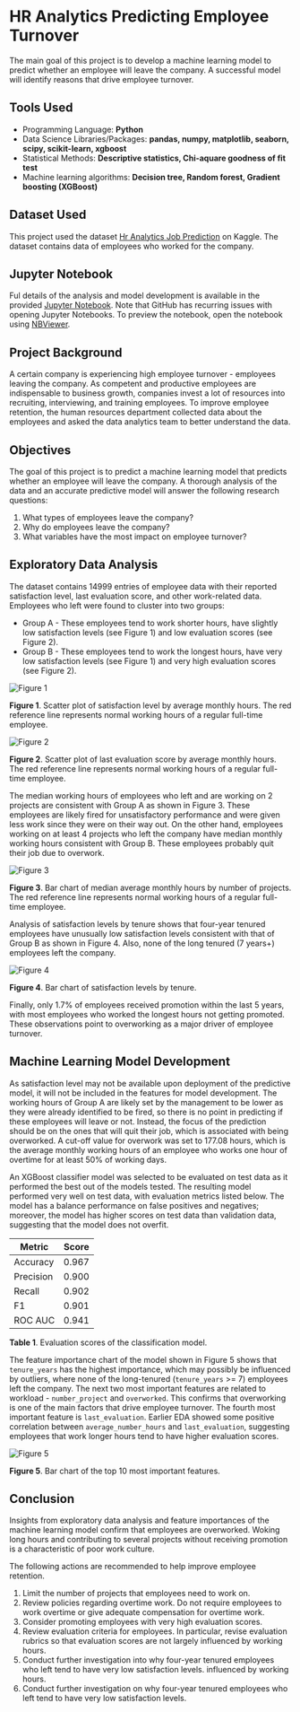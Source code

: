 # HR Analytics Predicting Employee Turnover

The main goal of this project is to develop a machine learning model to predict whether an employee will leave the company. A successful model will identify reasons that drive employee turnover.

## Tools Used
* Programming Language: **Python**
* Data Science Libraries/Packages: **pandas, numpy, matplotlib, seaborn, scipy, scikit-learn, xgboost**
* Statistical Methods: **Descriptive statistics, Chi-aquare goodness of fit test**
* Machine learning algorithms: **Decision tree, Random forest, Gradient boosting (XGBoost)**

## Dataset Used

This project used the dataset [Hr Analytics Job Prediction](https://www.kaggle.com/datasets/mfaisalqureshi/hr-analytics-and-job-prediction?select=HR_comma_sep.csv) on Kaggle. The dataset contains data of employees who worked for the company.

## Jupyter Notebook

Ful details of the analysis and model development is available in the provided [Jupyter Notebook](predicting_employee_turnover.ipynb). Note that GitHub has recurring issues with opening Jupyter Notebooks. To preview the notebook, open the notebook using [NBViewer](https://nbviewer.org/).

## Project Background

A certain company is experiencing high employee turnover - employees leaving the company. As competent and productive employees are indispensable to business growth, companies invest a lot of resources into recruiting, interviewing, and training employees. To improve employee retention, the human resources department collected data about the employees and asked the data analytics team to better understand the data.

## Objectives

The goal of this project is to predict a machine learning model that predicts whether an employee will leave the company. A thorough analysis of the data and an accurate predictive model will answer the following research questions:
1. What types of employees leave the company?
2. Why do employees leave the company?
3. What variables have the most impact on employee turnover?

## Exploratory Data Analysis

The dataset contains 14999 entries of employee data with their reported satisfaction level, last evaluation score, and other work-related data. Employees who left were found to cluster into two groups:
* Group A - These employees tend to work shorter hours, have slightly low satisfaction levels (see Figure 1) and low evaluation scores (see Figure 2).
* Group B - These employees tend to work the longest hours, have very low satisfaction levels (see Figure 1) and very high evaluation scores (see Figure 2).


![Figure 1](images/fig1_satisfaction_hours.png)

**Figure 1**. Scatter plot of satisfaction level by average monthly hours. The red reference line represents normal working hours of a regular full-time employee.

![Figure 2](images/fig2_last_eval_hours.png)

**Figure 2**. Scatter plot of last evaluation score by average monthly hours. The red reference line represents normal working hours of a regular full-time employee.

The median working hours of employees who left and are working on 2 projects are consistent with Group A as shown in Figure 3. These employees are likely fired for unsatisfactory performance and were given less work since they were on their way out. On the other hand, employees working on at least 4 projects who left the company have median monthly working hours consistent with Group B. These employees probably quit their job due to overwork.

![Figure 3](images/fig3_hours_num_project.png)

**Figure 3**. Bar chart of median average monthly hours by number of projects. The red reference line represents normal working hours of a regular full-time employee.

Analysis of satisfaction levels by tenure shows that four-year tenured employees have unusually low satisfaction levels consistent with that of Group B as shown in Figure 4. Also, none of the long tenured (7 years+) employees left the company.

![Figure 4](images/fig4_satisfaction_tenure.png)

**Figure 4**. Bar chart of satisfaction levels by tenure.

Finally, only 1.7% of employees received promotion within the last 5 years, with most employees who worked the longest hours not getting promoted. These observations point to overworking as a major driver of employee turnover.

## Machine Learning Model Development

As satisfaction level may not be available upon deployment of the predictive model, it will not be included in the features for model development. The working hours of Group A are likely set by the management to be lower as they were already identified to be fired, so there is no point in predicting if these employees will leave or not. Instead, the focus of the prediction should be on the ones that will quit their job, which is associated with being overworked. A cut-off value for overwork was set to 177.08 hours, which is the average monthly working hours of an employee who works one hour of overtime for at least 50% of working days.

An XGBoost classifier model was selected to be evaluated on test data as it performed the best out of the models tested. The resulting model performed very well on test data, with evaluation metrics listed below. The model has a balance performance on false positives and negatives; moreover, the model has higher scores on test data than validation data, suggesting that the model does not overfit.

| Metric | Score |
| ------ | ----- |
| Accuracy | 0.967 |
| Precision | 0.900 |
| Recall | 0.902 |
| F1 | 0.901 |
| ROC AUC | 0.941 |

**Table 1**. Evaluation scores of the classification model.

The feature importance chart of the model shown in Figure 5 shows that `tenure_years` has the highest importance, which may possibly be influenced by outliers, where none of the long-tenured (`tenure_years` >= 7) employees left the company.  The next two most important features are related to workload - `number_project` and `overworked`. This confirms that overworking is one of the main factors that drive employee turnover. The fourth most important feature is `last_evaluation`. Earlier EDA showed some positive correlation between `average_number_hours` and `last_evaluation`, suggesting employees that work longer hours tend to have higher evaluation scores.

![Figure 5](images/fig5_feature_importances.png)

**Figure 5**. Bar chart of the top 10 most important features.

## Conclusion

Insights from exploratory data analysis and feature importances of the machine learning model confirm that employees are overworked. Woking long hours and contributing to several projects without receiving promotion is a characteristic of poor work culture. 

The following actions are recommended to help improve employee retention.
1. Limit the number of projects that employees need to work on.
2. Review policies regarding overtime work. Do not require employees to work overtime or give adequate compensation for overtime work.
3. Consider promoting employees with very high evaluation scores.
4. Review evaluation criteria for employees. In particular, revise evaluation rubrics so that evaluation scores are not largely influenced by working hours.
5. Conduct further investigation into why four-year tenured employees who left tend to have very low satisfaction levels.
influenced by working hours.
5. Conduct further investigation on why four-year tenured employees who left tend to have very low satisfaction levels.
